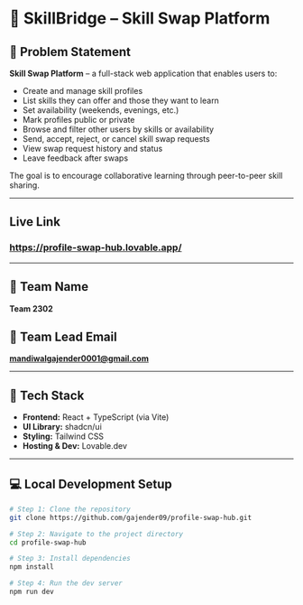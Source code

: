 # 🔁 SkillBridge – Skill Swap Platform

## 📝 Problem Statement

**Skill Swap Platform** – a full-stack web application that enables users to:

- Create and manage skill profiles
- List skills they can offer and those they want to learn
- Set availability (weekends, evenings, etc.)
- Mark profiles public or private
- Browse and filter other users by skills or availability
- Send, accept, reject, or cancel skill swap requests
- View swap request history and status
- Leave feedback after swaps

The goal is to encourage collaborative learning through peer-to-peer skill sharing.

---

## Live Link
### https://profile-swap-hub.lovable.app/

---

## 👥 Team Name
**Team 2302**

## 📧 Team Lead Email
**mandiwalgajender0001@gmail.com**

---

## 🚀 Tech Stack

- **Frontend:** React + TypeScript (via Vite)
- **UI Library:** shadcn/ui
- **Styling:** Tailwind CSS
- **Hosting & Dev:** Lovable.dev

---

## 💻 Local Development Setup

```bash
# Step 1: Clone the repository
git clone https://github.com/gajender09/profile-swap-hub.git

# Step 2: Navigate to the project directory
cd profile-swap-hub

# Step 3: Install dependencies
npm install

# Step 4: Run the dev server
npm run dev
